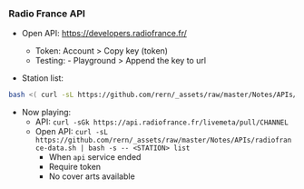 ### Radio France API 

- Open API: https://developers.radiofrance.fr/
	- Token: Account > Copy key (token)
	- Testing: - Playground > Append the key to url
	
- Station list:
```sh
bash <( curl -sL https://github.com/rern/_assets/raw/master/Notes/APIs/radiofrance-data.sh )
```
- Now playing:
	- API: `curl -sGk https://api.radiofrance.fr/livemeta/pull/CHANNEL`
	- Open API: `curl -sL https://github.com/rern/_assets/raw/master/Notes/APIs/radiofrance-data.sh | bash -s -- <STATION> list`
		- When `api` service ended
		- Require token
		- No cover arts available
